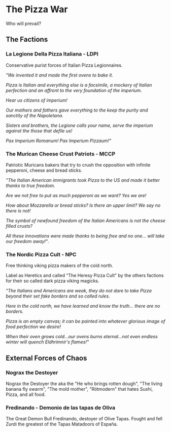 # The Pizza War

Who will prevail?

## The Factions

### La Legione Della Pizza Italiana - LDPI

Conservative purist forces of Italian Pizza Legionnaires.

*"We invented it and made the first ovens to bake it.*

*Pizza is Italian and everything else is a facsimile, a mockery of Italian perfection and an affront to the very foundation of the imperium.* 

*Hear us citizens of imperium!*

*Our mothers and fathers gave everything to the keep the purity and sanctity of the Napoletana.*

*Sisters and brothers, the Legione calls your name, serve the imperium against the those that defile us!*

*Pax Imperium Romanum! Pax Imperium Pizzaum!"*

### The Murican Cheese Crust Patriots - MCCP

Patriotic Muricans bakers that try to crush the opposition with infinite pepperoni, cheese and bread sticks.

*"The Italian American immigrants took Pizza to the US and made it better thanks to true freedom.* 

*Are we not free to put as much pepperoni as we want? Yes we are!* 

*How about Mozzarella or bread sticks? Is there an upper limit? We say no there is not!* 

*The symbol of newfound freedom of the Italian Americans is not the cheese filled crusts?*

*All these innovations were made thanks to being free and no one... will take our freedom away!"*.


### The Nordic Pizza Cult - NPC

Free thinking viking pizza makers of the cold north. 

Label as Heretics and called "The Heresy Pizza Cult" by the others factions for their so called dark pizza viking magicks. 

*"The Italians and Americans are weak, they do not dare to take Pizza beyond their set fake borders and so called rules.* 

*Here in the cold north, we have learned and know the truth... there are no borders.* 

*Pizza is an empty canvas; it can be painted into whatever glorious image of food perfection we desire!*

*When their oven grows cold...our ovens burns eternal...not even endless winter will quench Eldhrímnir's flames!"*

## External Forces of Chaos

### Nograx the Destoyer

Nograx the Destoyer the aka the "He who brings rotten dough", "The living banana fly swarm", "The mold mother", "Rötmodern" that hates Sushi, Pizza, and all food.

### Fredinando - Demonio de las tapas de Oliva

The Great Demon Bull Fredinando, destoyer of Olive Tapas.
Fought and fell Zurdi the greatest of the Tapas Matadoors of España.
